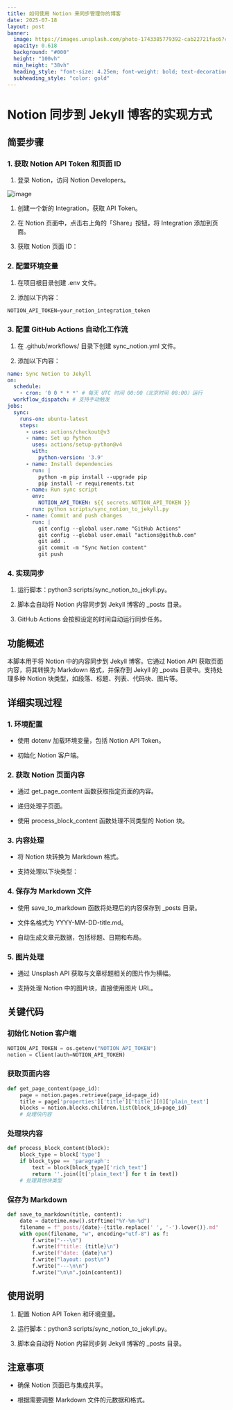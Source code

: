 ```yaml
---
title: 如何使用 Notion 来同步管理你的博客
date: 2025-07-18
layout: post
banner:
  image: https://images.unsplash.com/photo-1743385779392-cab22721fac6?crop=entropy&cs=tinysrgb&fit=max&fm=jpg&ixid=M3w2OTIwMzJ8MHwxfHJhbmRvbXx8fHx8fHx8fDE3NTI4NzczMzR8&ixlib=rb-4.1.0&q=80&w=1080
  opacity: 0.618
  background: "#000"
  height: "100vh"
  min_height: "38vh"
  heading_style: "font-size: 4.25em; font-weight: bold; text-decoration: underline"
  subheading_style: "color: gold"
---
```


# Notion 同步到 Jekyll 博客的实现方式

## 简要步骤

### 1. 获取 Notion API Token 和页面 ID

1. 登录 Notion，访问 Notion Developers。

![image](https://prod-files-secure.s3.us-west-2.amazonaws.com/a7a0cc5a-89b9-4cda-8686-1fba0ca52f40/d19c1afe-dea5-4312-9333-786b0ba83054/image.png?X-Amz-Algorithm=AWS4-HMAC-SHA256&X-Amz-Content-Sha256=UNSIGNED-PAYLOAD&X-Amz-Credential=ASIAZI2LB466RN5UZA3Y%2F20250718%2Fus-west-2%2Fs3%2Faws4_request&X-Amz-Date=20250718T222214Z&X-Amz-Expires=3600&X-Amz-Security-Token=IQoJb3JpZ2luX2VjEH4aCXVzLXdlc3QtMiJHMEUCIGYoXNXt84%2FXK7YVZEH3llZzCSApgR9vqyBiXg1YLIXZAiEAsRf1apqcb6xnfAZvIiqcTAhIeVuTqnpOU1cTLpgPJvIqiAQIl%2F%2F%2F%2F%2F%2F%2F%2F%2F%2F%2FARAAGgw2Mzc0MjMxODM4MDUiDFoi%2FwnzVottBGmmzSrcA8%2BEj%2B8paLkFMAHUONfzNNvcPk3s%2FIZ3E7B2K7z5akyJ0hXP1euwK0TORzFmpR%2Frx8pEHTGzuKEXAsu%2FgOSiUyZxC6c8GhGeQkxGp7bk5bgOm%2Birwl%2FnX7zIV1dXbzKhGFpiIXODvkSwDRJetVklWkqjr9k%2BK%2Bg1RGyyKSoVAD%2ByLUjLzGnzKG6rU9xPLrlF5lnDvbM3jUHt%2FO2F13QTH%2B8b9H58cotHsOxFWpFtTml862dxqfFbhZrX0WRObR51hKe7gwaWTfJQpSxU1vOSlDuVba1XZqh4jTT67o6zn23Ndf%2FDp9pD20RhRrB66geOZ%2FtTRJSTDMJNz7%2FU5ld9Dc9v4J2jl8k%2BX0lgqk6vqwVH0XbWWboDRteytOcGvn82ZCew1bCBvXjvAdnBs27eISsgeHz76Pej8tuhSVEY6CApvkncDOI%2B8PM4DvPRNaul9VGLmW6BOJF8Sr1pQFy8jyoXJwdzgE88bphxDCuAOOOYkj5Q7xskZzzSETJ95%2Ff2m%2FR7%2FUH7ixNrnvR7gEjwIZGVudh78ifP7mRg1tSHATqViMWSRk8JYpc8Ytrc8SIHN3l3Y462JziKv%2BZH2cabnNE2pFMF0m7j3es5nGGnCFw%2BnpTL9Oa58Yu99N4vMKOK68MGOqUBo0dUSiO6ujXg56j8zrQlCMqs2w8Y%2FnaOA3lhvGDpeKQiX6Govou2QjRjB9MPUu2sFciqBr3lNTgFQsjCQ6pNX4ZdwlkAdH9jxAKvq5F6la6RiKzsDZTbkGlZrt4hp1S3dopKhg2OV9PNCefpwi6MO4C%2FBF6mCeH4rtvREaytAPAGFT%2FUpTSw1habJkBFzHa1Q3lSuZUzTfX1zs1Khoj7CFQQGjSh&X-Amz-Signature=897eccea041d6210035192274ca0d206c720f514dadbfd4ba24ae7e39708129b&X-Amz-SignedHeaders=host&x-amz-checksum-mode=ENABLED&x-id=GetObject)

1. 创建一个新的 Integration，获取 API Token。

1. 在 Notion 页面中，点击右上角的「Share」按钮，将 Integration 添加到页面。

1. 获取 Notion 页面 ID：


### 2. 配置环境变量

1. 在项目根目录创建 .env 文件。

1. 添加以下内容：

```javascript
NOTION_API_TOKEN=your_notion_integration_token
```

### 3. 配置 GitHub Actions 自动化工作流

1. 在 .github/workflows/ 目录下创建 sync_notion.yml 文件。

1. 添加以下内容：

```yaml
name: Sync Notion to Jekyll
on:
  schedule:
    - cron: '0 0 * * *' # 每天 UTC 时间 00:00（北京时间 08:00）运行
  workflow_dispatch: # 支持手动触发
jobs:
  sync:
    runs-on: ubuntu-latest
    steps:
      - uses: actions/checkout@v3
      - name: Set up Python
        uses: actions/setup-python@v4
        with:
          python-version: '3.9'
      - name: Install dependencies
        run: |
          python -m pip install --upgrade pip
          pip install -r requirements.txt
      - name: Run sync script
        env:
          NOTION_API_TOKEN: ${{ secrets.NOTION_API_TOKEN }}
        run: python scripts/sync_notion_to_jekyll.py
      - name: Commit and push changes
        run: |
          git config --global user.name "GitHub Actions"
          git config --global user.email "actions@github.com"
          git add .
          git commit -m "Sync Notion content"
          git push
```

### 4. 实现同步

1. 运行脚本：python3 scripts/sync_notion_to_jekyll.py。

1. 脚本会自动将 Notion 内容同步到 Jekyll 博客的 _posts 目录。

1. GitHub Actions 会按照设定的时间自动运行同步任务。

## 功能概述

本脚本用于将 Notion 中的内容同步到 Jekyll 博客。它通过 Notion API 获取页面内容，将其转换为 Markdown 格式，并保存到 Jekyll 的 _posts 目录中。支持处理多种 Notion 块类型，如段落、标题、列表、代码块、图片等。

## 详细实现过程

### 1. 环境配置

- 使用 dotenv 加载环境变量，包括 Notion API Token。

- 初始化 Notion 客户端。

### 2. 获取 Notion 页面内容

- 通过 get_page_content 函数获取指定页面的内容。

- 递归处理子页面。

- 使用 process_block_content 函数处理不同类型的 Notion 块。

### 3. 内容处理

- 将 Notion 块转换为 Markdown 格式。

- 支持处理以下块类型：


### 4. 保存为 Markdown 文件

- 使用 save_to_markdown 函数将处理后的内容保存到 _posts 目录。

- 文件名格式为 YYYY-MM-DD-title.md。

- 自动生成文章元数据，包括标题、日期和布局。

### 5. 图片处理

- 通过 Unsplash API 获取与文章标题相关的图片作为横幅。

- 支持处理 Notion 中的图片块，直接使用图片 URL。

## 关键代码

### 初始化 Notion 客户端

```python
NOTION_API_TOKEN = os.getenv("NOTION_API_TOKEN")
notion = Client(auth=NOTION_API_TOKEN)
```

### 获取页面内容

```python
def get_page_content(page_id):
    page = notion.pages.retrieve(page_id=page_id)
    title = page['properties']['title']['title'][0]['plain_text']
    blocks = notion.blocks.children.list(block_id=page_id)
    # 处理块内容
```

### 处理块内容

```python
def process_block_content(block):
    block_type = block['type']
    if block_type == 'paragraph':
        text = block[block_type]['rich_text']
        return ''.join([t['plain_text'] for t in text])
    # 处理其他块类型
```

### 保存为 Markdown

```python
def save_to_markdown(title, content):
    date = datetime.now().strftime("%Y-%m-%d")
    filename = f"_posts/{date}-{title.replace(' ', '-').lower()}.md"
    with open(filename, "w", encoding="utf-8") as f:
        f.write("---\n")
        f.write(f"title: {title}\n")
        f.write(f"date: {date}\n")
        f.write("layout: post\n")
        f.write("---\n\n")
        f.write("\n\n".join(content))
```

## 使用说明

1. 配置 Notion API Token 和环境变量。

1. 运行脚本：python3 scripts/sync_notion_to_jekyll.py。

1. 脚本会自动将 Notion 内容同步到 Jekyll 博客的 _posts 目录。

## 注意事项

- 确保 Notion 页面已与集成共享。

- 根据需要调整 Markdown 文件的元数据和格式。